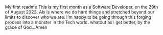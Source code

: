 My first readme
This is my first month as a Software Developer, on the 29th of August 2023.
Alx is where we do hard things and stretched beyond our limits to discover who we are.
I'm happy to be going through this forging process into a monster in the Tech world.
whatout as I get better, by the grace of God...Amen
